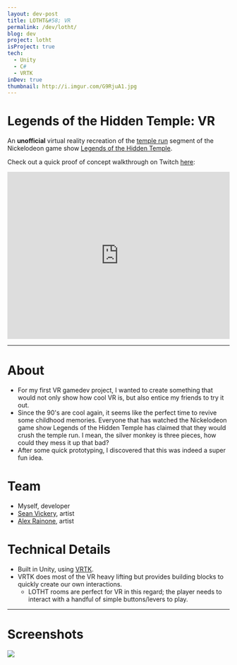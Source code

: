 ```yaml
---
layout: dev-post
title: LOTHT&#58; VR
permalink: /dev/lotht/
blog: dev
project: lotht
isProject: true
tech:
  - Unity
  - C#
  - VRTK
inDev: true
thumbnail: http://i.imgur.com/G9RjuA1.jpg
---
```


# Legends of the Hidden Temple&#58; VR

An **unofficial** virtual reality recreation of the [temple run](https://www.youtube.com/watch?v=7cHJ8xaGmMg#t=20s) segment of the Nickelodeon game show [Legends of the Hidden Temple](https://en.wikipedia.org/wiki/Legends_of_the_Hidden_Temple).

Check out a quick proof of concept walkthrough on Twitch [here](https://www.twitch.tv/videos/158444071):

<iframe style="display: block; margin: 0 auto; width: 100%;" src="https://player.twitch.tv/?video=v158444071&autoplay=false" frameborder="0" allowfullscreen="true" scrolling="no" height="378" width="620"></iframe>


---

# About

- For my first VR gamedev project, I wanted to create something that would not only show how cool VR is, but also entice my friends to try it out.
- Since the 90's are cool again, it seems like the perfect time to revive some childhood memories. Everyone that has watched the Nickelodeon game show Legends of the Hidden Temple has claimed that they would crush the temple run. I mean, the silver monkey is three pieces, how could they mess it up that bad?
- After some quick prototyping, I discovered that this was indeed a super fun idea.

# Team

- Myself, developer
- [Sean Vickery](https://www.linkedin.com/in/seanvickery), artist
- [Alex Rainone](https://twitter.com/alexrain1), artist

# Technical Details

- Built in Unity, using [VRTK](http://vrtk.io).
- VRTK does most of the VR heavy lifting but provides building blocks to quickly create our own interactions.
  - LOTHT rooms are perfect for VR in this regard; the player needs to interact with a handful of simple buttons/levers to play.

---

# Screenshots

<div class="screenshots">
	<div><img src="http://i.imgur.com/faJHzER.jpg" /></div>
</div>
